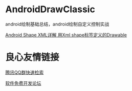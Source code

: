 # AndroidDrawClassic
android绘制基础总结，android绘制自定义控制实战

 [Android Shape XML详解   用Xml shape标签定义的Drawable](https://github.com/PopFisher/AndroidDrawClassic/blob/master/System_Shape_XML.md)

 # 良心友情链接

[腾讯QQ群快速检索](http://u.720life.cn/s/8cf73f7c)

[软件免费开发论坛](http://u.720life.cn/s/bbb01dc0)